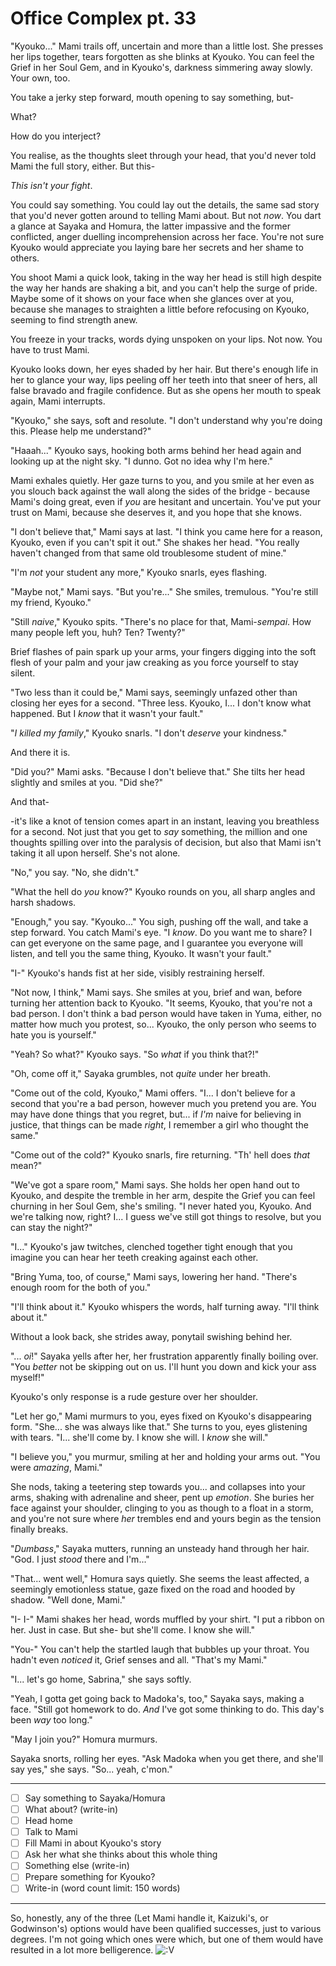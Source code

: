 # Office Complex pt. 33

"Kyouko..." Mami trails off, uncertain and more than a little lost. She presses her lips together, tears forgotten as she blinks at Kyouko. You can feel the Grief in her Soul Gem, and in Kyouko's, darkness simmering away slowly. Your own, too.

You take a jerky step forward, mouth opening to say something, but-

What?

How do you interject?

You realise, as the thoughts sleet through your head, that you'd never told Mami the full story, either. But this-

*This isn't your fight*.

You could say something. You could lay out the details, the same sad story that you'd never gotten around to telling Mami about. But not *now*. You dart a glance at Sayaka and Homura, the latter impassive and the former conflicted, anger duelling incomprehension across her face. You're not sure Kyouko would appreciate you laying bare her secrets and her shame to others.

You shoot Mami a quick look, taking in the way her head is still high despite the way her hands are shaking a bit, and you can't help the surge of pride. Maybe some of it shows on your face when she glances over at you, because she manages to straighten a little before refocusing on Kyouko, seeming to find strength anew.

You freeze in your tracks, words dying unspoken on your lips. Not now. You have to trust Mami.

Kyouko looks down, her eyes shaded by her hair. But there's enough life in her to glance your way, lips peeling off her teeth into that sneer of hers, all false bravado and fragile confidence. But as she opens her mouth to speak again, Mami interrupts.

"Kyouko," she says, soft and resolute. "I don't understand why you're doing this. Please help me understand?"

"Haaah..." Kyouko says, hooking both arms behind her head again and looking up at the night sky. "I dunno. Got no idea why I'm here."

Mami exhales quietly. Her gaze turns to you, and you smile at her even as you slouch back against the wall along the sides of the bridge - because Mami's doing great, even if *you* are hesitant and uncertain. You've put your trust on Mami, because she deserves it, and you hope that she knows.

"I don't believe that," Mami says at last. "I think you came here for a reason, Kyouko, even if you can't spit it out." She shakes her head. "You really haven't changed from that same old troublesome student of mine."

"I'm *not* your student any more," Kyouko snarls, eyes flashing.

"Maybe not," Mami says. "But you're..." She smiles, tremulous. "You're still my friend, Kyouko."

"Still *naive*," Kyouko spits. "There's no place for that, Mami-*sempai*. How many people left you, huh? Ten? Twenty?"

Brief flashes of pain spark up your arms, your fingers digging into the soft flesh of your palm and your jaw creaking as you force yourself to stay silent.

"Two less than it could be," Mami says, seemingly unfazed other than closing her eyes for a second. "Three less. Kyouko, I... I don't know what happened. But I *know* that it wasn't your fault."

"*I killed my family*," Kyouko snarls. "I don't *deserve* your kindness."

And there it is.

"Did you?" Mami asks. "Because I don't believe that." She tilts her head slightly and smiles at you. "Did she?"

And that-

-it's like a knot of tension comes apart in an instant, leaving you breathless for a second. Not just that you get to *say* something, the million and one thoughts spilling over into the paralysis of decision, but also that Mami isn't taking it all upon herself. She's not alone.

"No," you say. "No, she didn't."

"What the hell do *you* know?" Kyouko rounds on you, all sharp angles and harsh shadows.

"Enough," you say. "Kyouko..." You sigh, pushing off the wall, and take a step forward. You catch Mami's eye. "I *know*. Do you want me to share? I can get everyone on the same page, and I guarantee you everyone will listen, and tell you the same thing, Kyouko. It wasn't your fault."

"I-" Kyouko's hands fist at her side, visibly restraining herself.

"Not now, I think," Mami says. She smiles at you, brief and wan, before turning her attention back to Kyouko. "It seems, Kyouko, that you're not a bad person. I don't think a bad person would have taken in Yuma, either, no matter how much you protest, so... Kyouko, the only person who seems to hate you is yourself."

"Yeah? So what?" Kyouko says. "So *what* if you think that?!"

"Oh, come off it," Sayaka grumbles, not *quite* under her breath.

"Come out of the cold, Kyouko," Mami offers. "I... I don't believe for a second that you're a bad person, however much you pretend you are. You may have done things that you regret, but... if *I'm* naive for believing in justice, that things can be made *right*, I remember a girl who thought the same."

"Come out of the cold?" Kyouko snarls, fire returning. "Th' hell does *that* mean?"

"We've got a spare room," Mami says. She holds her open hand out to Kyouko, and despite the tremble in her arm, despite the Grief you can feel churning in her Soul Gem, she's smiling. "I never hated you, Kyouko. And we're talking now, right? I... I guess we've still got things to resolve, but you can stay the night?"

"I..." Kyouko's jaw twitches, clenched together tight enough that you imagine you can hear her teeth creaking against each other.

"Bring Yuma, too, of course," Mami says, lowering her hand. "There's enough room for the both of you."

"I'll think about it." Kyouko whispers the words, half turning away. "I'll think about it."

Without a look back, she strides away, ponytail swishing behind her.

"... *oi*!" Sayaka yells after her, her frustration apparently finally boiling over. "You *better* not be skipping out on us. I'll hunt you down and kick your ass myself!"

Kyouko's only response is a rude gesture over her shoulder.

"Let her go," Mami murmurs to you, eyes fixed on Kyouko's disappearing form. "She... she was always like that." She turns to you, eyes glistening with tears. "I... she'll come by. I know she will. I *know* she will."

"I believe you," you murmur, smiling at her and holding your arms out. "You were *amazing*, Mami."

She nods, taking a teetering step towards you... and collapses into your arms, shaking with adrenaline and sheer, pent up *emotion*. She buries her face against your shoulder, clinging to you as though to a float in a storm, and you're not sure where *her* trembles end and yours begin as the tension finally breaks.

"*Dumbass*," Sayaka mutters, running an unsteady hand through her hair. "God. I just *stood* there and I'm..."

"That... went well," Homura says quietly. She seems the least affected, a seemingly emotionless statue, gaze fixed on the road and hooded by shadow. "Well done, Mami."

"I- I-" Mami shakes her head, words muffled by your shirt. "I put a ribbon on her. Just in case. But she- but she'll come. I know she will."

"You-" You can't help the startled laugh that bubbles up your throat. You hadn't even *noticed* it, Grief senses and all. "That's my Mami."

"I... let's go home, Sabrina," she says softly.

"Yeah, I gotta get going back to Madoka's, too," Sayaka says, making a face. "Still got homework to do. *And* I've got some thinking to do. This day's been *way* too long."

"May I join you?" Homura murmurs.

Sayaka snorts, rolling her eyes. "Ask Madoka when you get there, and she'll say yes," she says. "So... yeah, c'mon."

---

- [ ] Say something to Sayaka/Homura
- [ ] What about? (write-in)
- [ ] Head home
- [ ] Talk to Mami
- [ ] Fill Mami in about Kyouko's story
- [ ] Ask her what she thinks about this whole thing
- [ ] Something else (write-in)
- [ ] Prepare something for Kyouko?
- [ ] Write-in (word count limit: 150 words)

---

So, honestly, any of the three (Let Mami handle it, Kaizuki's, or Godwinson's) options would have been qualified successes, just to various degrees. I'm not going which ones were which, but one of them would have resulted in a lot more belligerence. ![:V](/styles/sv_smiles/xenforo/emot-v.gif ":V    :V")
